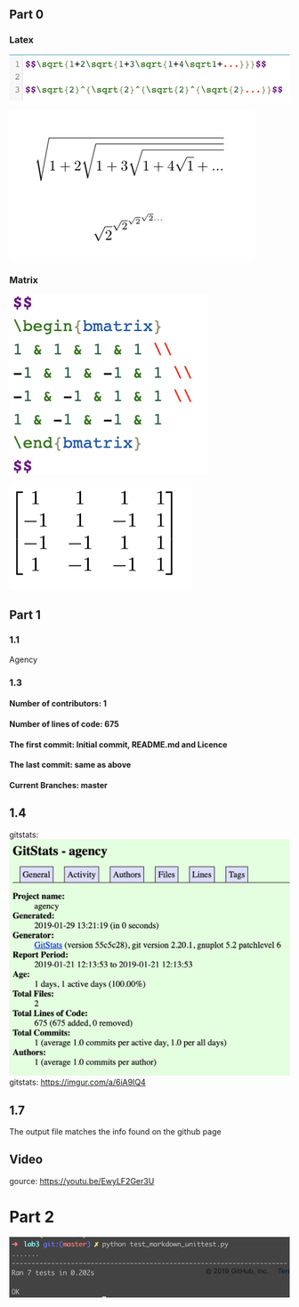 ## Part 0
### Latex
![Alt text](/labs/lab3/resource/latex0.png?raw=true "Title")

![Alt text](/labs/lab3/resource/latex1.png?raw=true "Title")

### Matrix
![Alt text](/labs/lab3/resource/matrix0.png?raw=true "Title")

![Alt text](/labs/lab3/resource/matrix1.png?raw=true "Title")

## Part 1

### 1.1
Agency

### 1.3
#### Number of contributors: 1
#### Number of lines of code: 675
#### The first commit: Initial commit, README.md and Licence
#### The last commit: same as above
#### Current Branches: master

## 1.4
gitstats: ![Alt text](/labs/lab3/resource/stats0.png?raw=true "Title")
gitstats: https://imgur.com/a/6iA9IQ4

## 1.7
The output file matches the info found on the github page

## Video
gource: https://youtu.be/EwyLF2Ger3U

# Part 2
![Alt text](/labs/lab3/resource/markdown.png?raw=true "Title")

